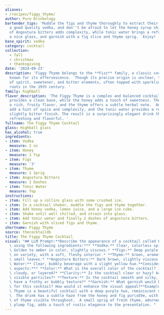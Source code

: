 ```yaml
---
aliases:
- /recipes/figgy_thyme/
author: Pure Drinkology
bartender_tips: 'Muddle the figs and thyme thoroughly to extract their flavors. Use
  a good quality vodka, and don''t be afraid to let the honey syrup shine. A dash
  of Angostura bitters adds complexity, while tonic water brings a refreshing fizz.  Use
  a nice glass, and garnish with a fig slice and thyme sprig.  Enjoy! '
base_spirit: vodka
category: cocktail
collection:
  - fall
  - christmas
  - thanksgiving
date: '2024-09-23'
description: 'Figgy Thyme belongs to the **Fizz** family, a classic cocktail style
  known for its effervescence.  Though its precise origin is unclear, the combination
  of spirit, sweetener, and bitter elements, often topped with sparkling water, has
  roots in the 19th century. '
family: highball
flavor_description: 'The Figgy Thyme is a complex and balanced cocktail. The vodka
  provides a clean base, while the honey adds a touch of sweetness. The figs contribute
  a rich, fruity flavor, and the thyme offers a subtle herbal note.  Angostura bitters
  add a hint of spice and complexity, and the tonic water provides a refreshing and
  slightly bitter finish. The result is a surprisingly elegant drink that is both
  refreshing and flavorful. '
fullname: The Figgy Thyme Cocktail
glass: Highball glass
has_alcohol: true
ingredients:
- item: Vodka
  measure: 2 oz
- item: Honey
  measure: 1 Tsp
- item: Figs
  measure: '3'
- item: Thyme
  measure: 1 Sprig
- item: Angostura Bitters
  measure: 2 Dashes
- item: Tonic Water
  measure: Top
instructions:
- item: Fill up a collins glass with some crushed ice.
- item: In a cocktail shaker, muddle the figs and thyme together.
- item: Add honey vodka, lemon juice, and a large ice cube.
- item: Shake until well chilled, and strain into glass.
- item: Add tonic water and finally 2 dashes of angostura bitters.
- item: Garnish with sliced figs and thyme.
shortname: Figgy Thyme
source: thecocktaildb
title: The Figgy Thyme Cocktail
visual: "## LLM Prompt:**Describe the appearance of a cocktail called Figgy Thyme\
  \ using the following ingredients:*** **Vodka:** Clear, colorless spirit.* **Honey:**\
  \ Golden to amber in color, slightly viscous.* **Figs:** Deep purple or green, depending\
  \ on variety, with a soft, fleshy interior.* **Thyme:** Green, aromatic herb with\
  \ small leaves.* **Angostura Bitters:** Dark brown, slightly viscous liquid.* **Tonic\
  \ Water:** Clear, bubbly beverage with a slight yellow hue.**Consider the following\
  \ aspects:*** **Color:** What is the overall color of the cocktail? Is it clear,\
  \ cloudy, or layered?* **Clarity:** Is the cocktail clear or hazy? Are there any\
  \ visible particles?* **Texture:** Is the cocktail smooth and silky, or does it\
  \ have a frothy or bubbly texture?* **Garnish:** What garnish would be suitable\
  \ for this cocktail? How would it enhance the visual appeal?**Example:**The Figgy\
  \ Thyme is a beautiful cocktail with a deep purple hue, reminiscent of ripe figs.\
  \  The drink has a subtle haze from the honey and fig pur\xE9e, with tiny specks\
  \ of thyme visible throughout.  A small sprig of fresh thyme, adorned with a single,\
  \ plump fig, adds a touch of rustic elegance to the presentation. "
---
```



